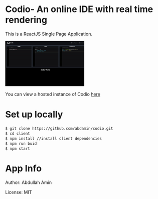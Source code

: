 # Codio- An online IDE with real time rendering

This is a ReactJS Single Page Application.

<a href="/"></a> <img src="./codio.gif" alt="Socket" width="50%" />

You can view a hosted instance of Codio [here](https://abdamin.github.io/codio/)

# Set up locally

    $ git clone https://github.com/abdamin/codio.git
    $ cd client
    $ npm install //install client dependencies
    $ npm run buid
    $ npm start

# App Info

Author: Abdullah Amin

License: MIT
